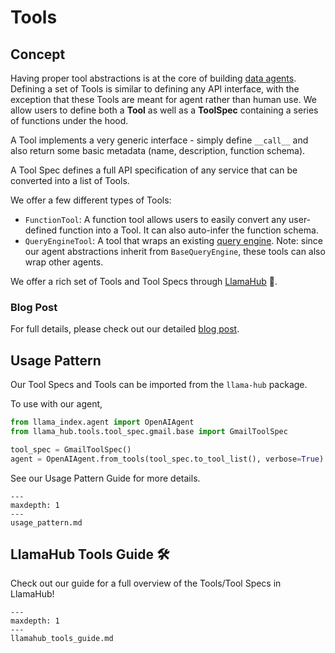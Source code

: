 # Tools

## Concept

Having proper tool abstractions is at the core of building [data agents](/core_modules/agent_modules/agents/root.md). Defining a set of Tools is similar to defining any API interface, with the exception that these Tools are meant for agent rather than human use. We allow users to define both a **Tool** as well as a **ToolSpec** containing a series of functions under the hood. 

A Tool implements a very generic interface - simply define `__call__` and also return some basic metadata (name, description, function schema).

A Tool Spec defines a full API specification of any service that can be converted into a list of Tools.

We offer a few different types of Tools:
- `FunctionTool`: A function tool allows users to easily convert any user-defined function into a Tool. It can also auto-infer the function schema.
- `QueryEngineTool`: A tool that wraps an existing [query engine](/core_modules/query_modules/root.md). Note: since our agent abstractions inherit from `BaseQueryEngine`, these tools can also wrap other agents.

We offer a rich set of Tools and Tool Specs through [LlamaHub](https://llamahub.ai/) 🦙. 

### Blog Post

For full details, please check out our detailed [blog post]().

## Usage Pattern

Our Tool Specs and Tools can be imported from the `llama-hub` package.

To use with our agent,
```python
from llama_index.agent import OpenAIAgent
from llama_hub.tools.tool_spec.gmail.base import GmailToolSpec

tool_spec = GmailToolSpec()
agent = OpenAIAgent.from_tools(tool_spec.to_tool_list(), verbose=True)

```

See our Usage Pattern Guide for more details.
```{toctree}
---
maxdepth: 1
---
usage_pattern.md
```

## LlamaHub Tools Guide 🛠️

Check out our guide for a full overview of the Tools/Tool Specs in LlamaHub! 
```{toctree}
---
maxdepth: 1
---
llamahub_tools_guide.md
```


<!-- We offer a rich set of Tool Specs that are offered through [LlamaHub](https://llamahub.ai/) 🦙. 
These tool specs represent an initial curated list of services that an agent can interact with and enrich its capability to perform different actions. 

![](/_static/data_connectors/llamahub.png) -->


<!-- ## Module Guides
```{toctree}
---
maxdepth: 1
---
modules.md
```

## Tool Example Notebooks

Coming soon!  -->

